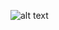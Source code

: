 ![alt text]([https://www.canva.com/design/DAGYJKPoX7E/23jx4zPPjRrlBKVNq7KXAQ/edit?utm_content=DAGYJKPoX7E&utm_campaign=designshare&utm_medium=link2&utm_source=sharebutton](https://encrypted-tbn0.gstatic.com/images?q=tbn:ANd9GcS5WeDT496cHEGv059_DNKXfAYdDJWFZvlbAQ&s))
